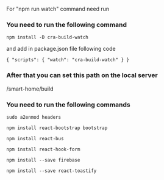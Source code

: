 For "npm run watch" command need run

### You need to run the following command

`npm install -D cra-build-watch`

and add in package.json file following code
 
`{
   "scripts": {
     "watch": "cra-build-watch"
   }
 }`
 
 
### After that you can set this path on the local server

/smart-home/build


### You need to run the following commands

`sudo a2enmod headers`

`npm install react-bootstrap bootstrap`

`npm install react-bus`

`npm install react-hook-form`

`npm install --save firebase`

`npm install --save react-toastify`

